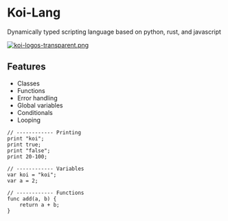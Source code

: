 
# Koi-Lang

Dynamically typed scripting language based on python, rust, and javascript

[![koi-logos-transparent.png](https://i.postimg.cc/0QCbTDMq/koi-logos-transparent.png)](https://postimg.cc/CBzhDZsv)

## Features

- Classes
- Functions
- Error handling
- Global variables
- Conditionals
- Looping
 
```
// ------------ Printing
print "koi";
print true;
print "false";
print 20-100;

// ------------ Variables
var koi = "koi";
var a = 2;

// ------------ Functions
func add(a, b) {
    return a + b;
}
```
